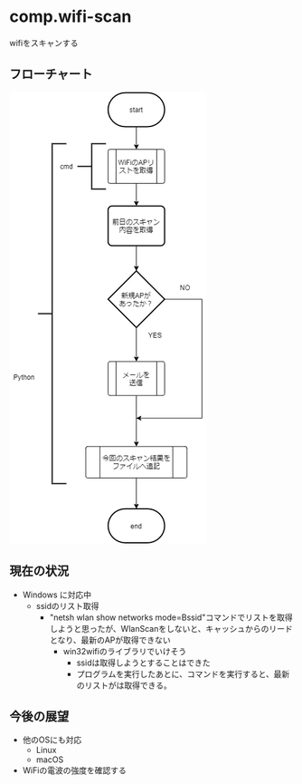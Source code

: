 # comp.wifi-scan
wifiをスキャンする

## フローチャート
![flow chart](フローチャート/wifi-scan.png)

## 現在の状況

+ Windows に対応中
  + ssidのリスト取得
    + "netsh wlan show networks mode=Bssid"コマンドでリストを取得しようと思ったが、WlanScanをしないと、キャッシュからのリードとなり、最新のAPが取得できない
      + win32wifiのライブラリでいけそう
        + ssidは取得しようとすることはできた
        + プログラムを実行したあとに、コマンドを実行すると、最新のリストがは取得できる。

## 今後の展望

+ 他のOSにも対応
  + Linux
  + macOS
+ WiFiの電波の強度を確認する
  